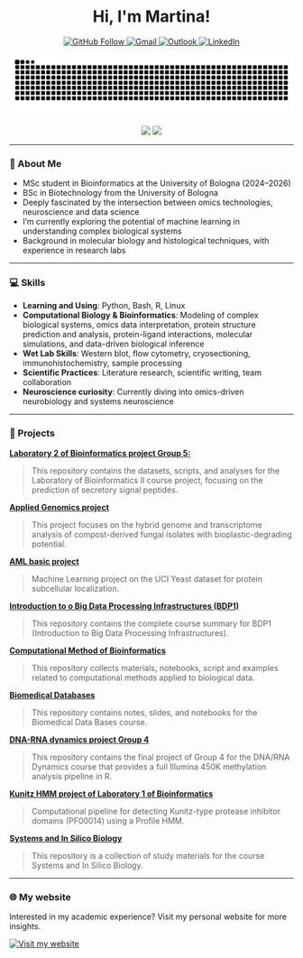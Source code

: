 <h1 align="center">Hi, I'm Martina! </h1>

<p align="center">
  <a href="https://github.com/Martinaa1408" target="_blank">
    <img src="https://img.shields.io/github/followers/Martinaa1408?label=Follow&style=social" alt="GitHub Follow">
  </a>
  <a href="mailto:marty.castellucci@gmail.com" target="_blank">
    <img src="https://img.shields.io/badge/Gmail-Contact-red?style=flat&logo=gmail&logoColor=white" alt="Gmail">
  </a>
  <a href="mailto:martina.castellucci@studio.unibo.it" target="_blank">
    <img src="https://img.shields.io/badge/Outlook-Email-blue?logo=microsoft-outlook&logoColor=white" alt="Outlook">
  </a>
  <a href="https://www.linkedin.com/in/martina-castellucci-45b120298/" target="_blank">
    <img src="https://img.shields.io/badge/LinkedIn-Connect-blue?logo=linkedin&logoColor=white" alt="LinkedIn">
  </a>
</p>

<p align="center">
  <img src="https://raw.githubusercontent.com/Martinaa1408/Martinaa1408/output/pink-snake-contribution-graph.svg" alt="Pink Snake Graph"/>
</p>

<p align="center">
  <img src="https://github-readme-stats.vercel.app/api/top-langs/?username=Martinaa1408&layout=compact&langs_count=8&theme=tokyonight&title_color=ffffff&text_color=ffffff&icon_color=ffffff&cache_seconds=1800" height="180em"/>
  <img src="https://github-readme-streak-stats.herokuapp.com/?user=Martinaa1408&theme=tokyonight&date_format=j%20M%5B%20Y%5D&sideLabels=ffffff&dates=ffffff&ring=ffffff&fire=ffffff&currStreakLabel=ffffff&currStreakNum=ffffff&sideNums=ffffff&stroke=ffffff&background=1a1b27" height="180em"/>
</p>

---

### 👤 About Me

- MSc student in Bioinformatics at the University of Bologna (2024–2026)  
- BSc in Biotechnology from the University of Bologna 
- Deeply fascinated by the intersection between omics technologies, neuroscience and data science  
- I’m currently exploring the potential of machine learning in understanding complex biological systems  
- Background in molecular biology and histological techniques, with experience in research labs

---

### 💻 Skills

- **Learning and Using**: Python, Bash, R, Linux  
- **Computational Biology & Bioinformatics**: Modeling of complex biological systems, omics data interpretation, protein structure prediction and analysis, 
    protein-ligand interactions, molecular simulations, and data-driven biological inference  
- **Wet Lab Skills**: Western blot, flow cytometry, cryosectioning, immunohistochemistry, sample processing  
- **Scientific Practices**: Literature research, scientific writing, team collaboration  
- **Neuroscience curiosity**: Currently diving into omics-driven neurobiology and systems neuroscience

---

### 📂 Projects

**[Laboratory 2 of Bioinformatics project Group 5:](https://github.com/Martinaa1408/LB2_project_Group_5)**
> This repository contains the datasets, scripts, and analyses for the Laboratory of Bioinformatics II course project, focusing on the prediction of secretory signal peptides.

**[Applied Genomics project](https://github.com/Martinaa1408/AG_project)**
> This project focuses on the hybrid genome and transcriptome analysis of compost-derived fungal isolates with bioplastic-degrading potential. 

**[AML basic project](https://github.com/Martinaa1408/ML_basic_project)**
> Machine Learning project on the UCI Yeast dataset for protein subcellular localization. 

**[Introduction to o Big Data Processing Infrastructures (BDP1)](https://github.com/Martinaa1408/Introduction-to-Infrastructures)**
> This repository contains the complete course summary for BDP1 (Introduction to Big Data Processing Infrastructures). 

**[Computational Method of Bioinformatics](https://github.com/Martinaa1408/Computational_Method)**
> This repository collects materials, notebooks, script and examples related to computational methods applied to biological data. 

**[Biomedical Databases](https://github.com/Martinaa1408/BDB)**
> This repository contains notes, slides, and notebooks for the Biomedical Data Bases course.

**[DNA-RNA dynamics project Group 4](https://github.com/Martinaa1408/DNARNA_Group4)**
> This repository contains the final project of Group 4 for the DNA/RNA Dynamics course that provides a full Illumina 450K methylation analysis pipeline in R.

**[Kunitz HMM project of Laboratory 1 of Bioinformatics](https://github.com/Martinaa1408/Kunitz_HMM_project)**
> Computational pipeline for detecting Kunitz-type protease inhibitor domains (PF00014) using a Profile HMM.

**[Systems and In Silico Biology](https://github.com/Martinaa1408/Systems-and-In-Silico-Biology)**
> This repository is a collection of study materials for the course Systems and In Silico Biology.

---

### 🌐 My website

Interested in my academic experience? Visit my personal website for more insights.

[![Visit my website](https://img.shields.io/badge/Visit%20my%20website-martinaa1408.github.io-purple?logo=google-chrome&logoColor=white)](https://martinaa1408.github.io)



